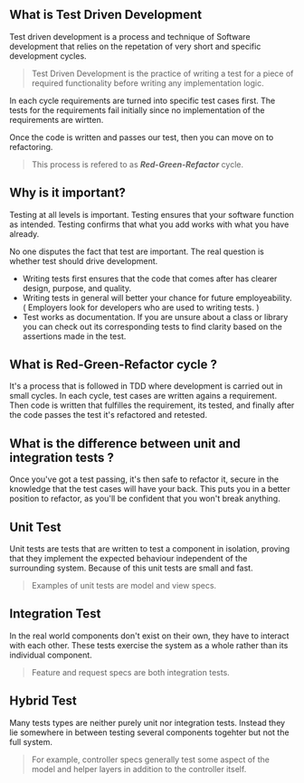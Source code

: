 ## What is Test Driven Development
Test driven development is a process and technique of Software development that relies on the repetation of very short and specific development cycles.
> Test Driven Development is the practice of writing a test for a piece of required functionality before writing any implementation logic.

In each cycle requirements are turned into specific test cases first. The tests for the requirements fail initially since no implementation of the requirements are wirtten.

Once the code is written and passes our test, then you can move on to refactoring.

> This process is refered to as ***Red-Green-Refactor*** cycle.

## Why is it important?
Testing at all levels is important. Testing ensures that your software function as intended. Testing confirms that what you add works with what you have already.

No one disputes the fact that test are important. The real question is whether test should drive development.

* Writing tests first ensures that the code that comes after has clearer design, purpose, and quality.
* Writing tests in general will better your chance for future employeability. ( Employers look for developers who are used to writing tests. )
* Test works as documentation. If you are unsure about a class or library you can check out its corresponding tests to find clarity based on the assertions made in the test.

## What is Red-Green-Refactor cycle ?
It's a process that is followed in TDD where development is carried  out in small cycles. In each cycle, test cases are written agains a requirement. Then code is written that fulfilles the requirement, its tested, and finally after the code passes the test it's refactored and retested.

## What is the difference between unit and integration tests ?   
Once you've got a test passing, it's then safe to refactor it, secure in the knowledge that the test cases will have your back. This puts you in a better position to refactor, as you'll be confident that you won't break anything.

## Unit Test
Unit tests are tests that are written to test a component in isolation, proving that they implement the expected behaviour independent of the surrounding system. Because of this unit tests are small and fast.
> Examples of unit tests are model and view specs.

## Integration Test
In the real world components don't exist on their own, they have to interact with each other. These tests exercise the system as a whole rather than its individual component.
> Feature and request specs are both integration tests.

## Hybrid Test
Many tests types are neither purely unit nor integration tests. Instead they lie somewhere in between testing several components togehter but not the full system.
> For example, controller specs generally test some aspect of the model and helper layers in addition to the controller itself.